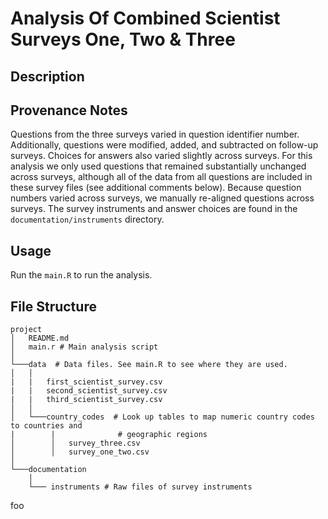 # Analysis Of Combined Scientist Surveys One, Two & Three

## Description

## Provenance Notes

Questions from the three surveys varied in question identifier number. Additionally, questions were modified, added, and subtracted on follow-up surveys. Choices for answers also varied slightly across surveys. For this analysis we only used questions that remained substantially unchanged across surveys, although all of the data from all questions are included in these survey files (see additional comments below). Because question numbers varied across surveys, we manually re-aligned questions across surveys. The survey instruments  and answer choices are found in the `documentation/instruments` directory.

## Usage

Run the `main.R` to run the analysis.

## File Structure

```
project
│   README.md
│   main.r # Main analysis script 
│
└───data  # Data files. See main.R to see where they are used.
│   │   
|   |   first_scientist_survey.csv
|   |   second_scientist_survey.csv
|   |   third_scientist_survey.csv
│   │
│   └───country_codes  # Look up tables to map numeric country codes to countries and
|        |              # geographic regions
│        │   survey_three.csv
│        │   survey_one_two.csv
│   
└───documentation 
    │
    └─── instruments # Raw files of survey instruments
```

foo
